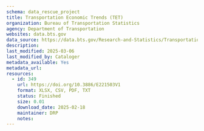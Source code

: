 ```yaml
---
schema: data_rescue_project 
title: Transportation Economic Trends (TET)
organization: Bureau of Transportation Statistics
agency: Department of Transportation
websites: data.bts.gov
data_source: https://data.bts.gov/Research-and-Statistics/Transportation-Economic-Trends-TET-data/tcq5-4pgu/about_data
description: 
last_modified: 2025-03-06
last_modified_by: Cataloger
metadata_available: Yes
metadata_url: 
resources:
  - id: 349
    url: https://doi.org/10.3886/E221503V1
    format: XLSX, CSV, PDF, TXT
    status: Finished
    size: 0.01
    download_date: 2025-02-18
    maintainer: DRP
    notes: 
---
```

